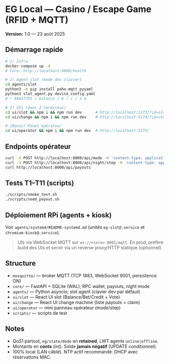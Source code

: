 # EG Local — Casino / Escape Game (RFID + MQTT)

**Version:** 1.0 — 23 août 2025

## Démarrage rapide

```bash
# 1) Infra
docker compose up -d
# Core: http://localhost:8000/health

# 2) Agent slot (mode dev clavier)
cd agents/slot
python3 -m pip install paho-mqtt pyyaml
python3 slot_agent.py device_config.yaml
# r 04A37C91 / balance / b / c / v A

# 3) UIs (dans 2 terminaux)
cd ui/slot && npm i && npm run dev      # http://localhost:5173/?id=slot-01
cd ui/change && npm i && npm run dev    # http://localhost:5174/?id=change-01

# (Bonus) Panel opérateur
cd ui/operator && npm i && npm run dev  # http://localhost:5175/
```

## Endpoints opérateur

```bash
curl -X POST http://localhost:8000/api/mode -H 'content-type: application/json' -d '{"mode":"night"}'
curl -X POST http://localhost:8000/api/night/step -H 'content-type: application/json' -d '{"step":1,"question":"Choix ?","options":["A","B","C"]}'
curl http://localhost:8000/api/payouts
```

## Tests T1–T11 (scripts)

```bash
./scripts/smoke_test.sh
./scripts/seed_payout.sh
```

## Déploiement RPi (agents + kiosk)

Voir `agents/systemd/README-systemd.md` (unités `eg-slot@.service` et `chromium-kiosk@.service`).

> UIs via WebSocket MQTT sur `ws://<core>:9001/mqtt`. En prod, préfère build des UIs et servir via un reverse proxy/HTTP statique (optionnel).

## Structure

- `mosquitto/` — broker MQTT (TCP 1883, WebSocket 9001, persistence ON)
- `core/` — FastAPI + SQLite (WAL), RPC wallet, payouts, night mode
- `agents/` — Python asyncio; slot agent (clavier dev par défaut)
- `ui/slot` — React UI slot (Balance/Bet/Credit + Vote)
- `ui/change` — React UI change machine (liste payouts + claim)
- `ui/operator` — mini panneau opérateur (mode/step)
- `scripts/` — scripts de test

## Notes

- QoS1 partout, `eg/state/mode` en **retained**, LWT agents `online|offline`.
- Montants en **cents** (int). Solde **jamais négatif** (UPDATE conditionnel).
- 100% local (LAN câblé). NTP actif recommandé. DHCP avec réservations MAC.
